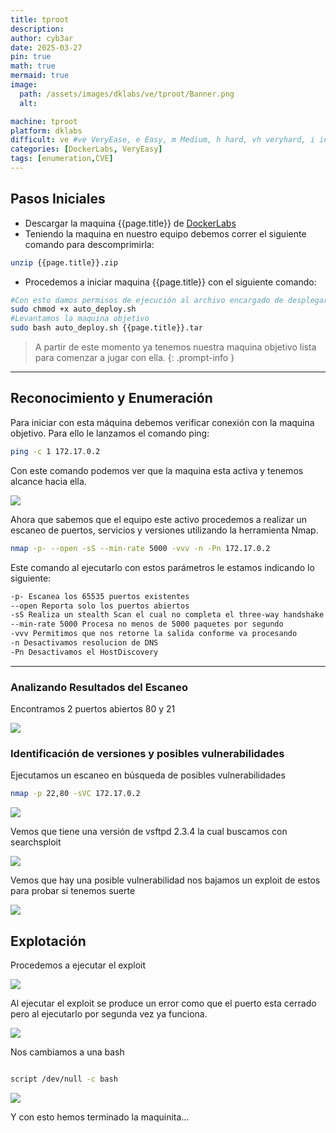 ```yaml
---
title: tproot
description:
author: cyb3ar
date: 2025-03-27
pin: true
math: true
mermaid: true
image:
  path: /assets/images/dklabs/ve/tproot/Banner.png
  alt: 

machine: tproot
platform: dklabs
difficult: ve #ve VeryEase, e Easy, m Medium, h hard, vh veryhard, i insane
categories: [DockerLabs, VeryEasy]
tags: [enumeration,CVE]
---
```


## Pasos Iniciales

- Descargar la maquina {{page.title}} de [DockerLabs](https://dockerlabs.es/)
- Teniendo la maquina en nuestro equipo debemos correr el siguiente comando para descomprimirla:

```bash
unzip {{page.title}}.zip
```

- Procedemos a iniciar maquina {{page.title}} con el siguiente comando:

```bash
#Con esto damos permisos de ejecución al archivo encargado de desplegarnos la máquina.
sudo chmod +x auto_deploy.sh
#Levantamos la maquina objetivo
sudo bash auto_deploy.sh {{page.title}}.tar
```

<!-- markdownlint-capture -->
<!-- markdownlint-disable -->

> A partir de este momento ya tenemos nuestra maquina objetivo lista para comenzar a jugar con ella.
{: .prompt-info }

<!-- markdownlint-restore -->

----------------------------------------------------------------------------

## Reconocimiento y Enumeración

Para iniciar con esta máquina debemos verificar conexión con la maquina objetivo. Para ello le lanzamos el comando ping:

```bash
ping -c 1 172.17.0.2
```

Con este comando podemos ver que la maquina esta activa y tenemos alcance hacia ella. 

![](/assets/images/{{page.platform}}/{{page.difficult}}/{{page.machine}}/Ping.png)

Ahora que sabemos que el equipo este activo procedemos a realizar un escaneo de puertos, servicios y versiones utilizando la herramienta Nmap.

```bash
nmap -p- --open -sS --min-rate 5000 -vvv -n -Pn 172.17.0.2
```

Este comando al ejecutarlo con estos parámetros le estamos indicando lo siguiente:

```bash
-p- Escanea los 65535 puertos existentes
--open Reporta solo los puertos abiertos
-sS Realiza un stealth Scan el cual no completa el three-way handshake (SYN / SYN-ACK / RST)
--min-rate 5000 Procesa no menos de 5000 paquetes por segundo
-vvv Permitimos que nos retorne la salida conforme va procesando
-n Desactivamos resolucion de DNS
-Pn Desactivamos el HostDiscovery
```

---------------------------------------------------------------------------------
### Analizando Resultados del Escaneo

Encontramos 2 puertos abiertos 80 y 21

![](/assets/images/{{page.platform}}/{{page.difficult}}/{{page.machine}}/Nmap1.png)
### Identificación de versiones y posibles vulnerabilidades

Ejecutamos un escaneo en búsqueda de posibles vulnerabilidades

```bash
nmap -p 22,80 -sVC 172.17.0.2
```

![](/assets/images/{{page.platform}}/{{page.difficult}}/{{page.machine}}/Nmap2.png)

Vemos que tiene una versión de vsftpd 2.3.4 la cual buscamos con searchsploit

![](/assets/images/{{page.platform}}/{{page.difficult}}/{{page.machine}}/SearchSploit.png)

Vemos que hay una posible vulnerabilidad nos bajamos un exploit de estos para probar si tenemos suerte

![](/assets/images/{{page.platform}}/{{page.difficult}}/{{page.machine}}/GetSploit.png)
## Explotación 

Procedemos a ejecutar el exploit

![](/assets/images/{{page.platform}}/{{page.difficult}}/{{page.machine}}/RunSploit.png)

Al ejecutar el exploit se produce un error como que el puerto esta cerrado pero al ejecutarlo por segunda vez ya funciona.

![](/assets/images/{{page.platform}}/{{page.difficult}}/{{page.machine}}/Shell.png)

Nos cambiamos a una bash

```bash

script /dev/null -c bash

```

![](/assets/images/{{page.platform}}/{{page.difficult}}/{{page.machine}}/Root.png)

Y con esto hemos terminado la maquinita...
















